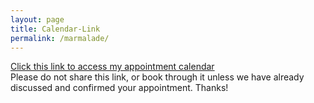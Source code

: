 ```yaml
---
layout: page
title: Calendar-Link
permalink: /marmalade/
---
```

[Click this link to access my appointment calendar](https://square.site/book/213QHWFTQRSB7/jesso-brooklyn-ny)  
Please do not share this link, or book through it unless we have already discussed and confirmed your appointment. Thanks!